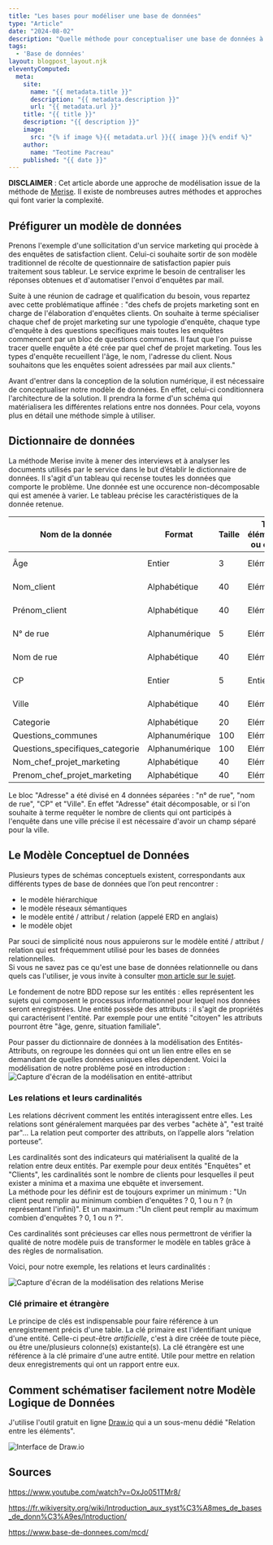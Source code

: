 ```yaml
---
title: "Les bases pour modéliser une base de données"
type: "Article"
date: "2024-08-02"
description: "Quelle méthode pour conceptualiser une base de données à partir d'une simple expression de besoins ?"
tags: 
  - 'Base de données'
layout: blogpost_layout.njk
eleventyComputed:
  meta:
    site:
      name: "{{ metadata.title }}"
      description: "{{ metadata.description }}"
      url: "{{ metadata.url }}"
    title: "{{ title }}"
    description: "{{ description }}"
    image:
      src: "{% if image %}{{ metadata.url }}{{ image }}{% endif %}"
    author:
      name: "Teotime Pacreau"
    published: "{{ date }}"
---
```

**DISCLAIMER** : Cet article aborde une approche de modélisation issue de la méthode de [Merise](https://fr.wikipedia.org/wiki/Merise_(informatique)). Il existe de nombreuses autres méthodes et approches qui font varier la complexité.

## Préfigurer un modèle de données
Prenons l'exemple d'une sollicitation d'un service marketing qui procède à des enquêtes de satisfaction client. Celui-ci souhaite sortir de son modèle traditionnel de récolte de questionnaire de satisfaction papier puis traitement sous tableur. Le service exprime le besoin de centraliser les réponses obtenues et d'automatiser l'envoi d'enquêtes par mail.

Suite à une réunion de cadrage et qualification du besoin, vous repartez avec cette problématique affinée : "des chefs de projets marketing sont en charge de l'élaboration d'enquêtes clients. On souhaite à terme spécialiser chaque chef de projet marketing sur une typologie d'enquête, chaque type d'enquête à des questions specifiques mais toutes les enquêtes commencent par un bloc de questions communes. Il faut que l'on puisse tracer quelle enquête a été crée par quel chef de projet marketing. Tous les types d'enquête recueillent l'âge, le nom, l'adresse du client. Nous souhaitons que les enquêtes soient adressées par mail aux clients."

Avant d'entrer dans la conception de la solution numérique, il est nécessaire de conceptualiser notre modèle de données. En effet, celui-ci conditionnera l'architecture de la solution. Il prendra la forme d'un schéma qui matérialisera les différentes relations entre nos données. Pour cela, voyons plus en détail une méthode simple à utiliser.

## Dictionnaire de données
La méthode Merise invite à mener des interviews et à analyser les documents utilisés par le service dans le but d’établir le dictionnaire de données.
Il s'agit d'un tableau qui recense toutes les données que comporte le problème. Une donnée est une occurence non-décomposable qui est amenée à varier. Le tableau précise les caractéristiques de la donnée retenue.

| Nom de la donnée   | Format | Taille | Type élémentaire ou calculé | Document associé|
| -------- | ------- | ------- | ------- | ------- |
| Âge | Entier    | 3 | Elémentaire  | Fiche client |
| Nom_client | Alphabétique   | 40 | Elémentaire  | Fiche client |
| Prénom_client | Alphabétique   | 40 | Elémentaire  | Fiche client |
| N° de rue | Alphanumérique  | 5 | Elémentaire  | Fiche client |
| Nom de rue | Alphabétique   | 40 | Elémentaire  | Fiche client |
| CP | Entier  | 5 | Entier  | Fiche client |
| Ville | Alphabétique   | 40 | Elémentaire  | Fiche client |
| Categorie| Alphabétique   | 20 | Elémentaire  | Enquete|
| Questions_communes | Alphanumérique   | 100 | Elémentaire  | Enquete|
| Questions_specifiques_categorie | Alphanumérique   | 100 | Elémentaire  | Enquete|
| Nom_chef_projet_marketing | Alphabétique   | 40 | Elémentaire  | /|
| Prenom_chef_projet_marketing | Alphabétique   | 40 | Elémentaire  | /|

Le bloc "Adresse" a été divisé en 4 données séparées : "n° de rue", "nom de rue", "CP" et "Ville". En effet "Adresse" était décomposable, or si l'on souhaite à terme requêter le nombre de clients qui ont participés à l'enquête dans une ville précise il est nécessaire d'avoir un champ séparé pour la ville.
## Le Modèle Conceptuel de Données
Plusieurs types de schémas conceptuels existent, correspondants aux différents types de base de données que l’on peut rencontrer :
- le modèle hiérarchique
- le modèle réseaux sémantiques
- le modèle entité / attribut / relation (appelé ERD en anglais)
- le modèle objet

Par souci de simplicité nous nous appuierons sur le modèle entité / attribut / relation qui est fréquemment utilisé pour les bases de données relationnelles.  
Si vous ne savez pas ce qu'est une base de données relationnelle ou dans quels cas l'utiliser, je vous invite à consulter [mon article sur le sujet](https://www.teotimepacreau.fr/blog/sqlite/).

Le fondement de notre BDD repose sur les entités : elles représentent les sujets qui composent le processus informationnel pour lequel nos données seront enregistrées.
Une entité possède des attributs : il s'agit de propriétés qui caractérisent l'entité. Par exemple pour une entité "citoyen" les attributs pourront être "âge, genre, situation familiale".

Pour passer du dictionnaire de données à la modélisation des Entités-Attributs, on regroupe les données qui ont un lien entre elles en se demandant de quelles données uniques elles dépendent.
Voici la modélisation de notre problème posé en introduction :
![Capture d'écran de la modélisation en entité-attribut](/img/entite-attribut-merise.png "Modélisation en entité-attribut")
### Les relations et leurs cardinalités
Les relations décrivent comment les entités interagissent entre elles. Les relations sont généralement marquées par des verbes "achète à", "est traité par"...
La relation peut comporter des attributs, on l’appelle alors “relation porteuse”.

Les cardinalités sont des indicateurs qui matérialisent la qualité de la relation entre deux entités. Par exemple pour deux entités "Enquêtes" et "Clients", les cardinalités sont le nombre de clients pour lesquelles il peut exister a minima et a maxima une ebquête et inversement.  
La méthode pour les définir est de toujours exprimer un minimum : "Un client peut remplir au minimum combien d'enquêtes ? 0, 1 ou n ? (n représentant l'infini)". Et un maximum  :"Un client peut remplir au maximum combien d'enquêtes ? 0, 1 ou n ?".

Ces cardinalités sont précieuses car elles nous permettront de vérifier la qualité de notre modèle puis de transformer le modèle en tables grâce à des règles de normalisation.

Voici, pour notre exemple, les relations et leurs cardinalités :

![Capture d'écran de la modélisation des relations Merise](/img/relations-cardinalites-merise.png "Modélisation des relations et de leurs cardinalites")

### Clé primaire et étrangère  
Le principe de clés est indispensable pour faire référence à un enregistrement précis d'une table.
La clé primaire est l'identifiant unique d'une entité. Celle-ci peut-être *artificielle*, c'est à dire créée de toute pièce, ou être une/plusieurs colonne(s) existante(s).
La clé étrangère est une référence à la clé primaire d'une autre entité. Utile pour mettre en relation deux enregistrements qui ont un rapport entre eux.

## Comment schématiser facilement notre Modèle Logique de Données  
J'utilise l'outil gratuit en ligne [Draw.io](https://app.diagrams.net/) qui a un sous-menu dédié "Relation entre les éléments".

![Interface de Draw.io](/img/interface_drawio.png "Interface de Draw.io, volet latéral composé du sous-menu relation entre les éléments")

## Sources
<https://www.youtube.com/watch?v=OxJo051TMr8/>

<https://fr.wikiversity.org/wiki/Introduction_aux_syst%C3%A8mes_de_bases_de_donn%C3%A9es/Introduction/>

<https://www.base-de-donnees.com/mcd/>